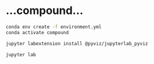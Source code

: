 # ...compound...


```bash
conda env create -f environment.yml
conda activate compound

jupyter labextension install @pyviz/jupyterlab_pyviz

jupyter lab
```
